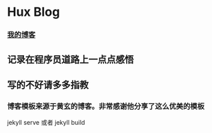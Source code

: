 # Hux Blog

### [我的博客](https://zhaobw61.github.io/)

## 记录在程序员道路上一点点感悟
## 写的不好请多多指教
### 博客模板来源于黄玄的博客。非常感谢他分享了这么优美的模板
jekyll serve 或者 jekyll build